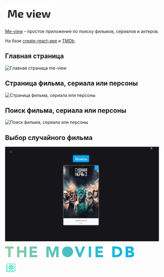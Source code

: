 ![Логотип me-view](graphic/logo.gif)

[Me-view](https://user825.github.io/Me-view/) – простое приложение по поиску фильмов, сериалов и актеров. 

На базе [create-react-app](https://github.com/facebook/create-react-app) и [TMDb](https://www.themoviedb.org/).

## Главная страница
![Главная страница me-view](graphic/main.gif)

## Страница фильма, сериала или персоны
![Страница фильма, сериала или персоны](graphic/features.gif)

## Поиск фильма, сериала или персоны
![Поиск фильма, сериала или персоны](graphic/search.gif)

## Выбор случайного фильма
![Выбор случайного фильма](graphic/random.gif)

[![TMDb логотип](graphic/TMDB.png)](https://www.themoviedb.org/)

[![create-react-app логотип](graphic/CRA.png)](https://github.com/facebook/create-react-app)
